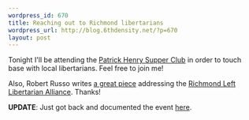 ```yaml
--- 
wordpress_id: 670
title: Reaching out to Richmond libertarians
wordpress_url: http://blog.6thdensity.net/?p=670
layout: post
---
```

Tonight I'll be attending the <a href="http://www.richmondliberty.org/mt/2007/03/patrick_henry_supper_club.php">Patrick Henry Supper Club</a> in order to touch base with local libertarians.  Feel free to join me!

Also, Robert Russo writes <a href="http://www.richmondliberty.org/mt/2007/04/the_left_libertarian_alliance.php">a great piece</a> addressing the <a href="http://richmond.leftlibertarian.org">Richmond Left Libertarian Alliance</a>.  Thanks!

<strong>UPDATE</strong>: Just got back and documented the event <a href="http://richmond.leftlibertarian.org/2007/4/4/reaching-out-to-richmond-libertarians">here</a>.
